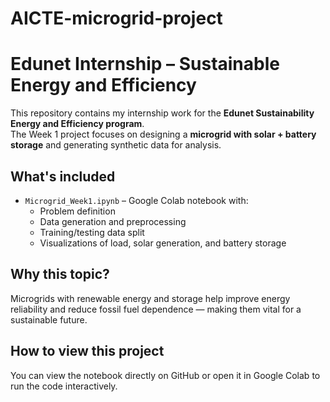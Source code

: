 # AICTE-microgrid-project


# Edunet Internship – Sustainable Energy and Efficiency

This repository contains my internship work for the **Edunet Sustainability Energy and Efficiency program**.  
The Week 1 project focuses on designing a **microgrid with solar + battery storage** and generating synthetic data for analysis.

## What's included
- `Microgrid_Week1.ipynb` – Google Colab notebook with:
  - Problem definition
  - Data generation and preprocessing
  - Training/testing data split
  - Visualizations of load, solar generation, and battery storage

## Why this topic?
Microgrids with renewable energy and storage help improve energy reliability and reduce fossil fuel dependence — making them vital for a sustainable future.

## How to view this project
You can view the notebook directly on GitHub or open it in Google Colab to run the code interactively.

